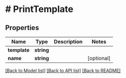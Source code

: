 # # PrintTemplate

## Properties

Name | Type | Description | Notes
------------ | ------------- | ------------- | -------------
**template** | **string** |  |
**name** | **string** |  | [optional]

[[Back to Model list]](../../README.md#models) [[Back to API list]](../../README.md#endpoints) [[Back to README]](../../README.md)
